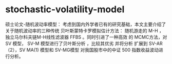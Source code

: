 # stochastic-volatility-model
硕士论文-随机波动率模型：
考虑到国内外学者已有的研究基础，本文主要介绍了关于随机波动率的三种传统 贝叶斯蒙特卡罗模拟估计方法： 随机游走的 M-H ，独立马尔科夫链M-H线性滤波器 FFBS 。同时引进了一种高效 的 MCMC方法，对 SV 模型， SV-M 模型进行了贝叶斯分析 ，比较其优劣 并将分析 扩展到 SV-AR（2），SV MA(1) 模型和 SV-MG模型 对我国股市中的中证 500 指数收益波动进行分析。
